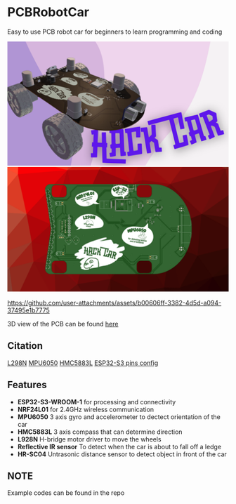# PCBRobotCar
Easy to use PCB robot car for beginners to learn programming and coding

![picture](https://github.com/YeetTheAnson/PCBRobotCar/raw/main/1.png)
![picture](https://github.com/YeetTheAnson/PCBRobotCar/raw/main/2.png)


https://github.com/user-attachments/assets/b00606ff-3382-4d5d-a094-37495e1b7775

3D view of the PCB can be found [here](https://www.flux.ai/yeettheanson/pcbrobot?editor=pcb_3d)

## Citation
[L298N](https://www.sparkfun.com/datasheets/Robotics/L298_H_Bridge.pdf)
[MPU6050](https://cdn.sparkfun.com/datasheets/Sensors/Accelerometers/RM-MPU-6000A.pdf)
[HMC5883L](https://cdn-shop.adafruit.com/datasheets/HMC5883L_3-Axis_Digital_Compass_IC.pdf)
[ESP32-S3 pins config](https://www.atomic14.com/2023/11/21/esp32-s3-pins.html)


## Features

- **ESP32-S3-WROOM-1** for processing and connectivity
- **NRF24L01** for 2.4GHz wireless communication
- **MPU6050** 3 axis gyro and accelerometer to dectect orientation of the car
- **HMC5883L** 3 axis compass that can determine direction
- **L928N** H-bridge motor driver to move the wheels
- **Reflective IR sensor** To detect when the car is about to fall off a ledge
- **HR-SC04** Untrasonic distance sensor to detect object in front of the car


## NOTE

Example codes can be found in the repo
